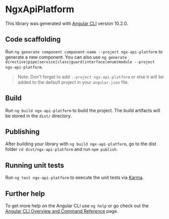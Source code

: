 # NgxApiPlatform

This library was generated with [Angular CLI](https://github.com/angular/angular-cli) version 10.2.0.

## Code scaffolding

Run `ng generate component component-name --project ngx-api-platform` to generate a new component. You can also use `ng generate directive|pipe|service|class|guard|interface|enum|module --project ngx-api-platform`.
> Note: Don't forget to add `--project ngx-api-platform` or else it will be added to the default project in your `angular.json` file. 

## Build

Run `ng build ngx-api-platform` to build the project. The build artifacts will be stored in the `dist/` directory.

## Publishing

After building your library with `ng build ngx-api-platform`, go to the dist folder `cd dist/ngx-api-platform` and run `npm publish`.

## Running unit tests

Run `ng test ngx-api-platform` to execute the unit tests via [Karma](https://karma-runner.github.io).

## Further help

To get more help on the Angular CLI use `ng help` or go check out the [Angular CLI Overview and Command Reference](https://angular.io/cli) page.
